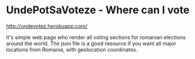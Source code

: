 UndePotSaVoteze - Where can I vote
===============
http://undevotez.herokuapp.com/



It's simple web page who render all voting sections for romanian elections around the world.
The json file is a good resource if you want all major locations from Romania, with geolocation coordinates.


